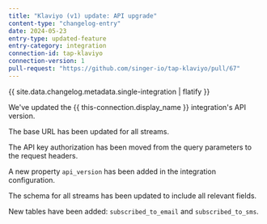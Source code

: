 ```yaml
---
title: "Klaviyo (v1) update: API upgrade"
content-type: "changelog-entry"
date: 2024-05-23
entry-type: updated-feature
entry-category: integration
connection-id: tap-klaviyo
connection-version: 1
pull-request: "https://github.com/singer-io/tap-klaviyo/pull/67"
---
```

{{ site.data.changelog.metadata.single-integration | flatify }}

We've updated the {{ this-connection.display_name }} integration's API version.

The base URL has been updated for all streams.

The API key authorization has been moved from the query parameters to the request headers.

A new property `api_version` has been added in the integration configuration.

The schema for all streams has been updated to include all relevant fields.

New tables have been added: `subscribed_to_email` and `subscribed_to_sms`.